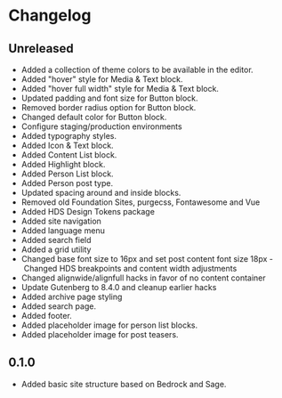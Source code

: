 # Changelog

## Unreleased

- Added a collection of theme colors to be available in the editor.
- Added "hover" style for Media & Text block.
- Added "hover full width" style for Media & Text block.
- Updated padding and font size for Button block.
- Removed border radius option for Button block.
- Changed default color for Button block.
- Configure staging/production environments
- Added typography styles.
- Added Icon & Text block.
- Added Content List block.
- Added Highlight block.
- Added Person List block.
- Added Person post type.
- Updated spacing around and inside blocks.
- Removed old Foundation Sites, purgecss, Fontawesome and Vue
- Added HDS Design Tokens package
- Added site navigation
- Added language menu
- Added search field
- Added a grid utility
- Changed base font size to 16px and set post content font size 18px
- Changed HDS breakpoints and content width adjustments
- Changed alignwide/alignfull hacks in favor of no content container
- Update Gutenberg to 8.4.0 and cleanup earlier hacks
- Added archive page styling
- Added search page.
- Added footer.
- Added placeholder image for person list blocks.
- Added placeholder image for post teasers.

## 0.1.0

- Added basic site structure based on Bedrock and Sage.
